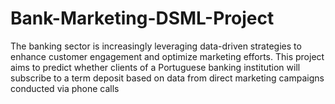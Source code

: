 # Bank-Marketing-DSML-Project
The banking sector is increasingly leveraging data-driven strategies to enhance customer engagement and optimize marketing efforts. This project aims to predict whether clients of a Portuguese banking institution will subscribe to a term deposit based on data from direct marketing campaigns conducted via phone calls
